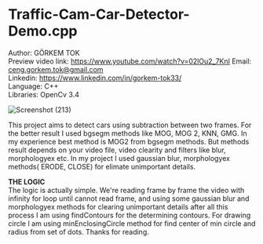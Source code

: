 # Traffic-Cam-Car-Detector-Demo.cpp

Author: GÖRKEM TOK <br>
Preview video link: https://www.youtube.com/watch?v=02lOu2_7KnI
Email: ceng.gorkem.tok@gmail.com					                                   
Linkedin: https://www.linkedin.com/in/gorkem-tok33/                          
Language: C++                                                                
Libraries: OpenCv 3.4                                                       

![Screenshot (213)](https://user-images.githubusercontent.com/79594881/120048347-81416d80-c01f-11eb-823e-918e30afab07.png)

This project aims to detect cars using subtraction between two frames. 
For the better result I used bgsegm methods like MOG, MOG 2, KNN, GMG. In my experience best method is MOG2 from bgsegm methods. 
But methods result depends on your video file, video clearity and filters like blur, morphologyex etc. 
In my project I used gaussian blur, morphologyex methods( ERODE, CLOSE) for elimate unimportant details.

<b> THE LOGIC </b> <br>
The logic is actually simple. We're reading frame by frame the video with infinity for loop until cannot read frame, and using some gaussian blur and morphologyex methods for clearing unimportant details after all this process I am using findContours for the determining contours. For drawing circle I am using minEnclosingCircle method for find center of min circle and radius from set of dots. Thanks for reading.

